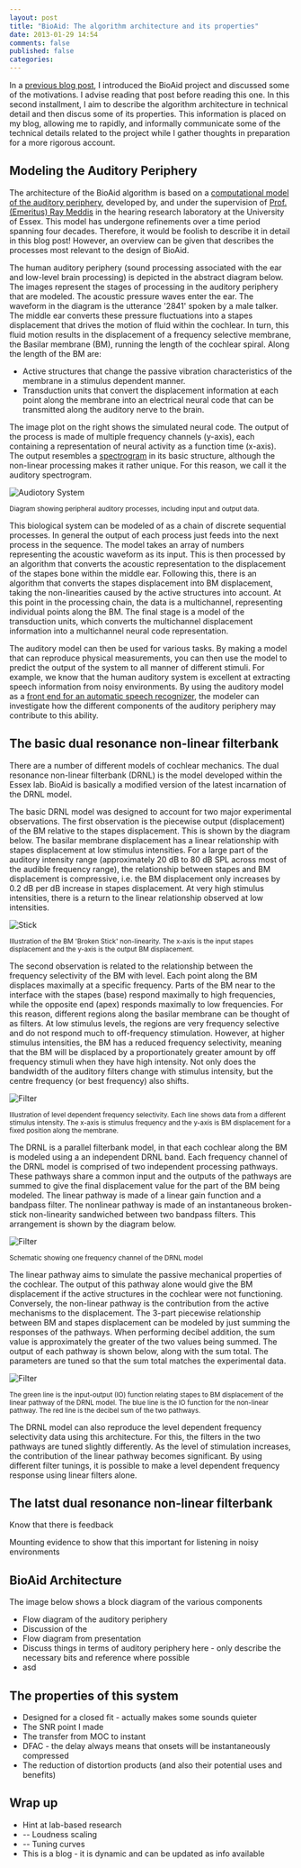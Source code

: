 ```yaml
---
layout: post
title: "BioAid: The algorithm architecture and its properties"
date: 2013-01-29 14:54
comments: false
published: false
categories: 
---
```


In a [previous blog post](/blog/2013/01/24/bioaid-algo/), I introduced the BioAid project and discussed some of the motivations. I advise reading that post before reading this one. In this second installment, I aim to describe the algorithm architecture in technical detail and then discus some of its properties. This information is placed on my blog, allowing me to rapidly, and informally communicate some of the technical details related to the project while I gather thoughts in preparation for a more rigorous account.


Modeling the Auditory Periphery
--------------------------------

The architecture of the BioAid algorithm is based on a [computational model of the auditory periphery](http://www.essex.ac.uk/psychology/department/HearingLab/modelling.html), developed by, and under the supervision of [Prof. (Emeritus) Ray Meddis](http://www.essex.ac.uk/psychology/department/people/Meddis.html) in the hearing research laboratory at the University of Essex. This model has undergone refinements over a time period spanning four decades. Therefore, it would be foolish to describe it in detail in this blog post! However, an overview can be given that describes the processes most relevant to the design of BioAid.

The human auditory periphery (sound processing associated with the ear and low-level brain processing) is depicted in the abstract diagram below. The images represent the stages of processing in the auditory periphery that are modeled. The acoustic pressure waves enter the ear. The waveform in the diagram is the utterance '2841' spoken by a male talker. The middle ear converts these pressure fluctuations into a stapes displacement that drives the motion of fluid within the cochlear. In turn, this fluid motion results in the displacement of a frequency selective membrane, the Basilar membrane (BM), running the length of the cochlear spiral. Along the length of the BM are:

* Active structures that change the passive vibration characteristics of the membrane in a stimulus dependent manner.
* Transduction units that convert the displacement information at each point along the membrane into an electrical neural code that can be transmitted along the auditory nerve to the brain.

The image plot on the right shows the simulated neural code. The output of the process is made of multiple frequency channels (y-axis), each containing a representation of neural activity as a function time (x-axis). The output resembles a [spectrogram](http://en.wikipedia.org/wiki/Spectrogram) in its basic structure, although the non-linear processing makes it rather unique. For this reason, we call it the auditory spectrogram.

![Audiotory System](/images/BioAid_algo/auditory_system.png)

<small>
	Diagram showing peripheral auditory processes, including input and output data.
</small>

This biological system can be modeled of as a chain of discrete sequential processes. In general the output of each process just feeds into the next process in the sequence. The model takes an array of numbers representing the acoustic waveform as its input. This is then processed by an algorithm that converts the acoustic representation to the displacement of the stapes bone within the middle ear. Following this, there is an algorithm that converts the stapes displacement into BM displacement, taking the non-linearities caused by the active structures into account. At this point in the processing chain, the data is a multichannel, representing individual points along the BM. The final stage is a model of the transduction units, which converts the multichannel displacement information into a multichannel neural code representation.

The auditory model can then be used for various tasks. By making a model that can reproduce physical measurements, you can then use the model to predict the output of the system to all manner of different stimuli. For example, we know that the human auditory system is excellent at extracting speech information from noisy environments. By using the auditory model as a [front end for an automatic speech recognizer](http://asadl.org/jasa/resource/1/jasman/v132/i3/p1535_s1?isAuthorized=no), the modeler can investigate how the different components of the auditory periphery may contribute to this ability.


The basic dual resonance non-linear filterbank
----------------------------------------------

There are a number of different models of cochlear mechanics. The dual resonance non-linear filterbank (DRNL) is the model developed within the Essex lab. BioAid is basically a modified version of the latest incarnation of the DRNL model.

The basic DRNL model was designed to account for two major experimental observations. The first observation is the piecewise output (displacement) of the BM relative to the stapes displacement. This is shown by the diagram below. The basilar membrane displacement has a  linear relationship with stapes displacement at low stimulus intensities. For a large part of the auditory intensity range (approximately 20 dB to 80 dB SPL across most of the audible frequency range), the relationship between stapes and BM displacement is compressive, i.e. the BM displacement only increases by 0.2 dB per dB increase in stapes displacement. At very high stimulus intensities, there is a return to the linear relationship observed at low intensities.

![Stick](/images/BioAid_algo/obs1.png)

<small>
	Illustration of the BM 'Broken Stick' non-linearity. The x-axis is the input stapes displacement and the y-axis is the output BM displacement.
</small>

The second observation is related to the relationship between the frequency selectivity of the BM with level. Each point along the BM displaces maximally at a specific frequency. Parts of the BM near to the interface with the stapes (base) respond maximally to high frequencies, while the opposite end (apex) responds maximally to low frequencies. For this reason, different regions along the basilar membrane can be thought of as filters. At low stimulus levels, the regions are very frequency selective and do not respond much to off-frequency stimulation. However, at higher stimulus intensities, the BM has a reduced frequency selectivity, meaning that the BM will be displaced by a proportionately greater amount by off frequency stimuli when they have high intensity. Not only does the bandwidth of the auditory filters change with stimulus intensity, but the centre frequency (or best frequency) also shifts.

![Filter](/images/BioAid_algo/obs2.png)

<small>
	Illustration of level dependent frequency selectivity. Each line shows data from a different stimulus intensity. The x-axis is stimulus frequency and the y-axis is BM displacement for a fixed position along the membrane. 
</small>

The DRNL is a parallel filterbank model, in that each cochlear along the BM is modeled using a an independent DRNL band. Each frequency channel of the DRNL model is comprised of two independent processing pathways. These pathways share a common input and the outputs of the pathways are summed to give the final displacement value for the part of the BM being modeled. The linear pathway is made of a linear gain function and a bandpass filter. The nonlinear pathway is made of an instantaneous broken-stick non-linearity sandwiched between two bandpass filters. This arrangement is shown by the diagram below.

![Filter](/images/BioAid_algo/DRNL.png)

<small>
	Schematic showing one frequency channel of the DRNL model
</small>

The linear pathway aims to simulate the passive mechanical properties of the cochlear. The output of this pathway alone would give the BM displacement if the active structures in the cochlear were not functioning. Conversely, the non-linear pathway is the contribution from the active mechanisms to the displacement. The 3-part piecewise relationship between BM and stapes displacement can be modeled by just summing the responses of the pathways. When performing decibel addition, the sum value is approximately the greater of the two values being summed. The output of each pathway is shown below, along with the sum total. The parameters are tuned so that the sum total matches the experimental data.

![Filter](/images/BioAid_algo/DRNL_IO.png)

<small>
	The green line is the input-output (IO) function relating stapes to BM displacement of the linear pathway of the DRNL model. The blue line is the IO function for the non-linear pathway. The red line is the decibel sum of the two pathways.
</small>

The DRNL model can also reproduce the level dependent frequency selectivity data using this architecture. For this, the filters in the two pathways are tuned slightly differently. As the level of stimulation increases, the contribution of the linear pathway becomes significant. By using different filter tunings, it is possible to make a level dependent frequency response using linear filters alone. 


The latst dual resonance non-linear filterbank
----------------------------------------------

Know that there is feedback

Mounting evidence to show that this important for listening in noisy environments



BioAid Architecture
-------------------



The image below shows a block diagram of the various components

* Flow diagram of the auditory periphery
* Discussion of the
* Flow diagram from presentation
* Discuss things in terms of auditory periphery here - only describe the necessary bits and reference where possible
* asd


The properties of this system
-----------------------------

* Designed for a closed fit - actually makes some sounds quieter
* The SNR point I made
* The transfer from MOC to instant
* DFAC - the delay always means that onsets will be instantaneously compressed
* The reduction of distortion products (and also their potential uses and benefits)

 

Wrap up
-------

* Hint at lab-based research
* -- Loudness scaling
* -- Tuning curves
* This is a blog - it is dynamic and can be updated as info available